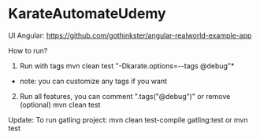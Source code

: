 # KarateAutomateUdemy

UI Angular: https://github.com/gothinkster/angular-realworld-example-app

How to run?
1) Run with tags
mvn clean test "-Dkarate.options=--tags @debug"*
* note: you can customize any tags if you want

2) Run all features, you can comment ".tags("@debug")" or remove (optional)
mvn clean test

Update: 
To run gatling project: mvn clean test-compile gatling:test or mvn test
